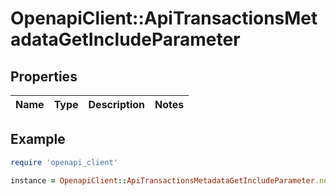 # OpenapiClient::ApiTransactionsMetadataGetIncludeParameter

## Properties

| Name | Type | Description | Notes |
| ---- | ---- | ----------- | ----- |

## Example

```ruby
require 'openapi_client'

instance = OpenapiClient::ApiTransactionsMetadataGetIncludeParameter.new()
```


